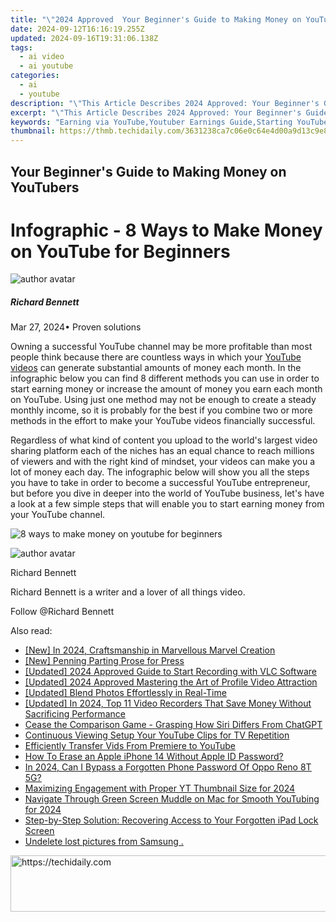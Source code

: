 ```yaml
---
title: "\"2024 Approved  Your Beginner's Guide to Making Money on YouTubers\""
date: 2024-09-12T16:16:19.255Z
updated: 2024-09-16T19:31:06.138Z
tags:
  - ai video
  - ai youtube
categories:
  - ai
  - youtube
description: "\"This Article Describes 2024 Approved: Your Beginner's Guide to Making Money on YouTubers\""
excerpt: "\"This Article Describes 2024 Approved: Your Beginner's Guide to Making Money on YouTubers\""
keywords: "Earning via YouTube,Youtuber Earnings Guide,Starting YouTube Money,Income Strategies for Creators,Beginner's Revenue Tips,YouTube Ad Profits Steps,Gain From Video Platforms"
thumbnail: https://thmb.techidaily.com/3631238ca7c06e0c64e4d00a9d13c9e8220b196fb6f2fa2e2f0075e18f87eaf2.jpg
---
```


## Your Beginner's Guide to Making Money on YouTubers

# Infographic - 8 Ways to Make Money on YouTube for Beginners

![author avatar](https://images.wondershare.com/filmora/article-images/richard-bennett.jpg)

##### Richard Bennett

 Mar 27, 2024• Proven solutions

Owning a successful YouTube channel may be more profitable than most people think because there are countless ways in which your [YouTube videos](https://tools.techidaily.com/wondershare/filmora/download/) can generate substantial amounts of money each month. In the infographic below you can find 8 different methods you can use in order to start earning money or increase the amount of money you earn each month on YouTube. Using just one method may not be enough to create a steady monthly income, so it is probably for the best if you combine two or more methods in the effort to make your YouTube videos financially successful.

Regardless of what kind of content you upload to the world's largest video sharing platform each of the niches has an equal chance to reach millions of viewers and with the right kind of mindset, your videos can make you a lot of money each day. The infographic below will show you all the steps you have to take in order to become a successful YouTube entrepreneur, but before you dive in deeper into the world of YouTube business, let's have a look at a few simple steps that will enable you to start earning money from your YouTube channel.

![8 ways to make money on youtube for beginners](https://filmora.wondershare.com/youtube-video-editing/8-ways-to-make-money-on-youtube-for-beginners.jpg)

![author avatar](https://images.wondershare.com/filmora/article-images/richard-bennett.jpg)

Richard Bennett

Richard Bennett is a writer and a lover of all things video.

Follow @Richard Bennett

<ins class="adsbygoogle"
     style="display:block"
     data-ad-format="autorelaxed"
     data-ad-client="ca-pub-7571918770474297"
     data-ad-slot="1223367746"></ins>

<ins class="adsbygoogle"
     style="display:block"
     data-ad-client="ca-pub-7571918770474297"
     data-ad-slot="8358498916"
     data-ad-format="auto"
     data-full-width-responsive="true"></ins>

<span class="atpl-alsoreadstyle">Also read:</span>
<div><ul>
<li><a href="https://youtube-zero.techidaily.com/n-2024-craftsmanship-in-marvellous-marvel-creation/"><u>[New] In 2024, Craftsmanship in Marvellous Marvel Creation</u></a></li>
<li><a href="https://youtube-zero.techidaily.com/enning-parting-prose-for-press/"><u>[New] Penning Parting Prose for Press</u></a></li>
<li><a href="https://video-screen-grab.techidaily.com/updated-2024-approved-guide-to-start-recording-with-vlc-software/"><u>[Updated] 2024 Approved Guide to Start Recording with VLC Software</u></a></li>
<li><a href="https://facebook-video-recording.techidaily.com/updated-2024-approved-mastering-the-art-of-profile-video-attraction/"><u>[Updated] 2024 Approved Mastering the Art of Profile Video Attraction</u></a></li>
<li><a href="https://article-tips.techidaily.com/updated-blend-photos-effortlessly-in-real-time/"><u>[Updated] Blend Photos Effortlessly in Real-Time</u></a></li>
<li><a href="https://youtube-zero.techidaily.com/ed-in-2024-top-11-video-recorders-that-save-money-without-sacrificing-performance/"><u>[Updated] In 2024, Top 11 Video Recorders That Save Money Without Sacrificing Performance</u></a></li>
<li><a href="https://tech-revival.techidaily.com/cease-the-comparison-game-grasping-how-siri-differs-from-chatgpt/"><u>Cease the Comparison Game - Grasping How Siri Differs From ChatGPT</u></a></li>
<li><a href="https://youtube-zero.techidaily.com/nuous-viewing-setup-your-youtube-clips-for-tv-repetition/"><u>Continuous Viewing Setup Your YouTube Clips for TV Repetition</u></a></li>
<li><a href="https://youtube-zero.techidaily.com/iently-transfer-vids-from-premiere-to-youtube/"><u>Efficiently Transfer Vids From Premiere to YouTube</u></a></li>
<li><a href="https://apple-account.techidaily.com/how-to-erase-an-apple-iphone-14-without-apple-id-password-by-drfone-ios/"><u>How To Erase an Apple iPhone 14 Without Apple ID Password?</u></a></li>
<li><a href="https://easy-unlock-android.techidaily.com/in-2024-can-i-bypass-a-forgotten-phone-password-of-oppo-reno-8t-5g-by-drfone-android/"><u>In 2024, Can I Bypass a Forgotten Phone Password Of Oppo Reno 8T 5G?</u></a></li>
<li><a href="https://youtube-zero.techidaily.com/izing-engagement-with-proper-yt-thumbnail-size-for-2024/"><u>Maximizing Engagement with Proper YT Thumbnail Size for 2024</u></a></li>
<li><a href="https://youtube-zero.techidaily.com/ate-through-green-screen-muddle-on-mac-for-smooth-youtubing-for-2024/"><u>Navigate Through Green Screen Muddle on Mac for Smooth YouTubing for 2024</u></a></li>
<li><a href="https://tech-recovery.techidaily.com/step-by-step-solution-recovering-access-to-your-forgotten-ipad-lock-screen/"><u>Step-by-Step Solution: Recovering Access to Your Forgotten iPad Lock Screen</u></a></li>
<li><a href="https://techidaily.com/undelete-lost-pictures-from-samsung-by-fonelab-android-recover-pictures/"><u>Undelete lost pictures from Samsung .</u></a></li>
</ul></div>

<!-- affiliate ads begin -->
<a href="https://ephamedtechinc.pxf.io/c/5597632/2137223/26400" target="_top" id="2137223">
  <img src="//a.impactradius-go.com/display-ad/26400-2137223" border="0" alt="https://techidaily.com" width="728" height="90"/>
</a>
<img height="0" width="0" src="https://ephamedtechinc.pxf.io/i/5597632/2137223/26400" style="position:absolute;visibility:hidden;" border="0" />
<!-- affiliate ads end -->

